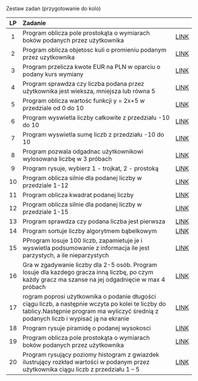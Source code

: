 Zestaw zadan (przygotowanie do kolo)

| LP  | Zadanie                |                               |
| :-: | :--------------------- | :-------------------------------: |
|  1  | Program oblicza pole prostokąta o wymiarach boków podanych przez użytkownika | [LINK](Zad_1.cs) |
|  2  | Program oblicza objetosc kuli o promieniu podanym przez uzytkownika | [LINK](Zad_2.cs) |
|  3  | Program przelicza kwote EUR na PLN w oparciu o podany kurs wymiany | [LINK](Zad_3.cs) |
|  4  | Program sprawdza czy liczba podana przez użytkownika jest wieksza, mniejsza lub równa 5 | [LINK](Zad_4.cs) |
|  5  | Program oblicza wartośc funkcji y = 2x+5 w przedziale od 0 do 10 | [LINK](Zad_5.cs) |
|  6  | Program wyswietla liczby całkowite z przedziału -10 do 10 | [LINK](Zad_6.cs) |
|  7  | Program wyswietla sumę liczb z przedziału -10 do 10 | [LINK](Zad_7.cs) |
|  8  | Program pozwala odgadnac użytkownikowi wylosowana liczbę w 3 próbach | [LINK](Zad_8.cs) |
|  9  | Program rysuje, wybierz 1 - trojkat, 2 - prostoką | [LINK](Zad_9.cs) |
|  10  | Program oblicza silnie dla podanej liczby w przedziale 1-12 | [LINK](Zad_10.cs) |
|  11  | Program oblicza kwadrat podanej liczby | [LINK](Zad_11.cs) |
|  12  | Program oblicza silnie dla podanej liczby w przedziale 1-15 | [LINK](Zad_12.cs) |
|  13  | Program sprawdza czy podana liczba jest pierwsza | [LINK](Zad_13.cs) |
|  14  | Program sortuje liczby algorytmem bąbelkowym | [LINK](Zad_14.cs) |
|  15  | PProgram losuje 100 liczb, zapamietuje je i wyswietla podsumowanie z informacja ile jest parzystych, a ile nieparzystych | [LINK](Zad_15.cs) |
|  16  | Gra w zgadywanie liczby dla 2-5 osób. Program losuje dla kazdego gracza inną liczbę, po czym każdy gracz ma szanse na jej odgadnięcie w max 4 próbach | [LINK](Zad_16.cs) |
|  17  | rogram poprosi użytkownika o podanie długości ciągu liczb, a następnie wczyta po kolei te liczby do tablicy.Następnie program ma wyliczyć średnią z podanych liczb i wypisać ją na ekranie | [LINK](Zad_17.cs) |
|  18  | Program rysuje piramidę o podanej wysokosci | [LINK](Zad_18.cs) |
|  19  | Program oblicza pole prostokąta o wymiarach boków podanych przez użytkownika | [LINK](Zad_19.cs) |
|  20  | Program rysujący poziomy histogram z gwiazdek ilustrujący rozkład wartości w podanym przez użytkownika ciągu liczb z przedziału 1 – 5 | [LINK](Zad_20.cs) |

